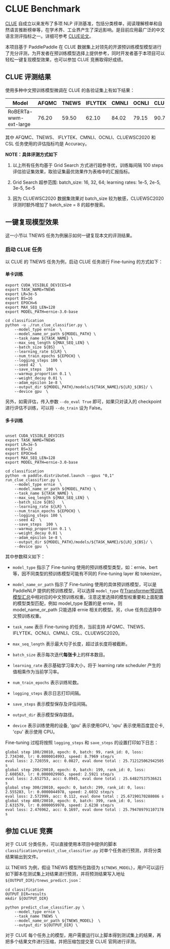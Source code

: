 # CLUE Benchmark

[CLUE](https://www.cluebenchmarks.com/) 自成立以来发布了多项 NLP 评测基准，包括分类榜单，阅读理解榜单和自然语言推断榜单等，在学术界、工业界产生了深远影响。是目前应用最广泛的中文语言测评指标之一。详细可参考 [CLUE论文](https://arxiv.org/abs/2004.05986)。

本项目基于 PaddlePaddle 在 CLUE 数据集上对领先的开源预训练模型模型进行了充分评测，为开发者在预训练模型选择上提供参考，同时开发者基于本项目可以轻松一键复现模型效果，也可以参加 CLUE 竞赛取得好成绩。

## CLUE 评测结果

使用多种中文预训练模型微调在 CLUE 的各验证集上有如下结果：

| Model                 | AFQMC | TNEWS | IFLYTEK | CMNLI | OCNLI | CLUEWSC2020 | CSL   |
| --------------------- | ----- | ----- | ------- | ----- | ----- | ----------- | ----- |
| RoBERTa-wwm-ext-large | 76.20 | 59.50 | 62.10   | 84.02 | 79.15 | 90.79       | 82.03 |


其中 AFQMC、TNEWS、 IFLYTEK、CMNLI、OCNLI、CLUEWSC2020 和 CSL 任务使用的评估指标均是 Accuracy。

**NOTE：具体评测方式如下**
1. 以上所有任务均基于 Grid Search 方式进行超参寻优，训练每间隔 100 steps 评估验证集效果，取验证集最优效果作为表格中的汇报指标。

2. Grid Search 超参范围: batch_size: 16, 32, 64; learning rates: 1e-5, 2e-5, 3e-5, 5e-5

3. 因为 CLUEWSC2020 数据集效果对 batch_size 较为敏感，CLUEWSC2020 评测时额外增加了 batch_size = 8 的超参搜索。


## 一键复现模型效果

这一小节以 TNEWS 任务为例展示如何一键复现本文的评测结果。

### 启动 CLUE 任务
以 CLUE 的 TNEWS 任务为例，启动 CLUE 任务进行 Fine-tuning 的方式如下：

#### 单卡训练
```shell
export CUDA_VISIBLE_DEVICES=0
export TASK_NAME=TNEWS
export LR=3e-5
export BS=16
export EPOCH=6
export MAX_SEQ_LEN=128
export MODEL_PATH=ernie-3.0-base

cd classification
python -u ./run_clue_classifier.py \
    --model_type ernie  \
    --model_name_or_path ${MODEL_PATH} \
    --task_name ${TASK_NAME} \
    --max_seq_length ${MAX_SEQ_LEN} \
    --batch_size ${BS}   \
    --learning_rate ${LR} \
    --num_train_epochs ${EPOCH} \
    --logging_steps 100 \
    --seed 42  \
    --save_steps  100 \
    --warmup_proportion 0.1 \
    --weight_decay 0.01 \
    --adam_epsilon 1e-8 \
    --output_dir ${MODEL_PATH}/models/${TASK_NAME}/${LR}_${BS}/ \
    --device gpu  \

```

另外，如需评估，传入参数 `--do_eval True` 即可，如果只对读入的 checkpoint 进行评估不训练，可以将 `--do_train` 设为 False。

#### 多卡训练

```shell

unset CUDA_VISIBLE_DEVICES
export TASK_NAME=TNEWS
export LR=3e-5
export BS=32
export EPOCH=6
export MAX_SEQ_LEN=128
export MODEL_PATH=ernie-3.0-base

cd classification
python -m paddle.distributed.launch --gpus "0,1" run_clue_classifier.py \
    --model_type ernie  \
    --model_name_or_path ${MODEL_PATH} \
    --task_name ${TASK_NAME} \
    --max_seq_length ${MAX_SEQ_LEN} \
    --batch_size ${BS}   \
    --learning_rate ${LR} \
    --num_train_epochs ${EPOCH} \
    --logging_steps 100 \
    --seed 42  \
    --save_steps  100 \
    --warmup_proportion 0.1 \
    --weight_decay 0.01 \
    --adam_epsilon 1e-8 \
    --output_dir ${MODEL_PATH}/models/${TASK_NAME}/${LR}_${BS}/ \
    --device gpu  \

```
其中参数释义如下：
- `model_type` 指示了 Fine-tuning 使用的预训练模型类型，如：ernie、bert 等，因不同类型的预训练模型可能有不同的 Fine-tuning layer 和 tokenizer。
- `model_name_or_path` 指示了 Fine-tuning 使用的具体预训练模型，可以是 PaddleNLP 提供的预训练模型，可以选择 `model_type` 在[Transformer预训练模型汇总](../../../docs/model_zoo/transformers.rst)中相对应的中文预训练权重。注意这里选择的模型权重要和上面配置的模型类型匹配，例如 model_type 配置的是 ernie，则 model_name_or_path 只能选择 ernie 相关的模型。另，clue 任务应选择中文预训练权重。

- `task_name` 表示 Fine-tuning 的任务，当前支持 AFQMC、TNEWS、IFLYTEK、OCNLI、CMNLI、CSL、CLUEWSC2020。
- `max_seq_length` 表示最大句子长度，超过该长度将被截断。
- `batch_size` 表示每次迭代**每张卡**上的样本数目。
- `learning_rate` 表示基础学习率大小，将于 learning rate scheduler 产生的值相乘作为当前学习率。
- `num_train_epochs` 表示训练轮数。
- `logging_steps` 表示日志打印间隔。
- `save_steps` 表示模型保存及评估间隔。
- `output_dir` 表示模型保存路径。
- `device` 表示训练使用的设备, 'gpu' 表示使用GPU, 'xpu' 表示使用百度昆仑卡, 'cpu' 表示使用 CPU。

Fine-tuning 过程将按照 `logging_steps` 和 `save_steps` 的设置打印如下日志：

```
global step 100/20010, epoch: 0, batch: 99, rank_id: 0, loss: 2.734340, lr: 0.0000014993, speed: 8.7969 step/s
eval loss: 2.720359, acc: 0.0827, eval done total : 25.712125062942505 s
global step 200/20010, epoch: 0, batch: 199, rank_id: 0, loss: 2.608563, lr: 0.0000029985, speed: 2.5921 step/s
eval loss: 2.652753, acc: 0.0945, eval done total : 25.64827537536621 s
global step 300/20010, epoch: 0, batch: 299, rank_id: 0, loss: 2.555283, lr: 0.0000044978, speed: 2.6032 step/s
eval loss: 2.572999, acc: 0.112, eval done total : 25.67190170288086 s
global step 400/20010, epoch: 0, batch: 399, rank_id: 0, loss: 2.631579, lr: 0.0000059970, speed: 2.6238 step/s
eval loss: 2.476962, acc: 0.1697, eval done total : 25.794789791107178 s
```

## 参加 CLUE 竞赛

对于 CLUE 分类任务，可以直接使用本项目中提供的脚本 `classification/predict_clue_classifier.py` 对单个任务进行预测，并将分类结果输出到文件。

以 TNEWS 为例，假设 TNEWS 模型所在路径为 `${TNEWS_MODEL}`，用户可以运行如下脚本在测试集上对结果进行预测，并将预测结果写入地址 `${OUTPUT_DIR}/tnews_predict.json`：

```
cd classification
OUTPUT_DIR=results
mkdir ${OUTPUT_DIR}

python predict_clue_classifier.py \
    --model_type ernie \
    --task_name TNEWS \
    --model_name_or_path ${TNEWS_MODEL}  \
    --output_dir ${OUTPUT_DIR} \
```

对于 CLUE 每个任务上的模型，用户需要运行以上脚本得到测试集上的结果，再把多个结果文件进行压缩，并把压缩包提交至 CLUE 官网进行评测。
